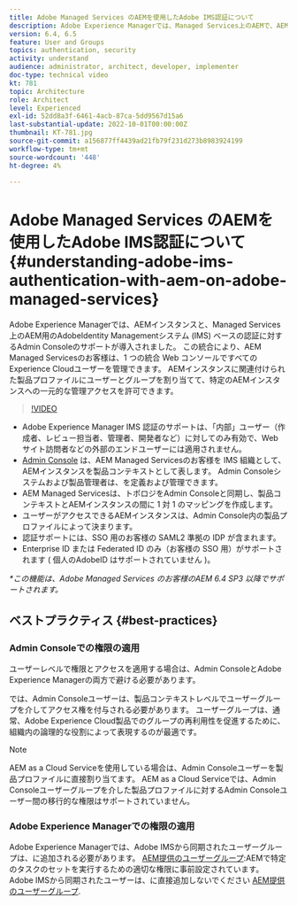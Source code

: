 ```yaml
---
title: Adobe Managed Services のAEMを使用したAdobe IMS認証について
description: Adobe Experience Managerでは、Managed Services上のAEMで、AEMインスタンスとAdobe IMS(Identity Management System) に基づく認証をAdmin Consoleでサポートするようになりました。   この統合により、AEM Managed Servicesのお客様は、1 つの統合 Web コンソールですべてのExperience Cloudユーザーを管理できます。 AEMインスタンスに関連付けられた製品プロファイルにユーザーとグループを割り当てて、特定のAEMインスタンスへの一元的な管理アクセスを許可できます。
version: 6.4, 6.5
feature: User and Groups
topics: authentication, security
activity: understand
audience: administrator, architect, developer, implementer
doc-type: technical video
kt: 781
topic: Architecture
role: Architect
level: Experienced
exl-id: 52dd8a3f-6461-4acb-87ca-5dd9567d15a6
last-substantial-update: 2022-10-01T00:00:00Z
thumbnail: KT-781.jpg
source-git-commit: a156877ff4439ad21fb79f231d273b8983924199
workflow-type: tm+mt
source-wordcount: '448'
ht-degree: 4%

---
```


# Adobe Managed Services のAEMを使用したAdobe IMS認証について{#understanding-adobe-ims-authentication-with-aem-on-adobe-managed-services}

Adobe Experience Managerでは、AEMインスタンスと、Managed Services上のAEM用のAdobeIdentity Managementシステム (IMS) ベースの認証に対するAdmin Consoleのサポートが導入されました。   この統合により、AEM Managed Servicesのお客様は、1 つの統合 Web コンソールですべてのExperience Cloudユーザーを管理できます。 AEMインスタンスに関連付けられた製品プロファイルにユーザーとグループを割り当てて、特定のAEMインスタンスへの一元的な管理アクセスを許可できます。

>[!VIDEO](https://video.tv.adobe.com/v/26170?quality=12&learn=on)

* Adobe Experience Manager IMS 認証のサポートは、「内部」ユーザー（作成者、レビュー担当者、管理者、開発者など）に対してのみ有効で、Web サイト訪問者などの外部のエンドユーザーには適用されません。
* [Admin Console](https://adminconsole.adobe.com/) は、AEM Managed Servicesのお客様を IMS 組織として、AEMインスタンスを製品コンテキストとして表します。 Admin Consoleシステムおよび製品管理者は、を定義および管理できます。
* AEM Managed Servicesは、トポロジをAdmin Consoleと同期し、製品コンテキストとAEMインスタンスの間に 1 対 1 のマッピングを作成します。
* ユーザーがアクセスできるAEMインスタンスは、Admin Console内の製品プロファイルによって決まります。
* 認証サポートには、SSO 用のお客様の SAML2 準拠の IDP が含まれます。
* Enterprise ID または Federated ID のみ（お客様の SSO 用）がサポートされます ( 個人のAdobeID はサポートされていません )。

*&#42;この機能は、Adobe Managed Services のお客様のAEM 6.4 SP3 以降でサポートされます。*

## ベストプラクティス {#best-practices}

### Admin Consoleでの権限の適用

ユーザーレベルで権限とアクセスを適用する場合は、Admin ConsoleとAdobe Experience Managerの両方で避ける必要があります。

では、Admin Consoleユーザーは、製品コンテキストレベルでユーザーグループを介してアクセス権を付与される必要があります。 ユーザーグループは、通常、Adobe Experience Cloud製品でのグループの再利用性を促進するために、組織内の論理的な役割によって表現するのが最適です。

>[!NOTE]
>
> AEM as a Cloud Serviceを使用している場合は、Admin Consoleユーザーを製品プロファイルに直接割り当てます。 AEM as a Cloud Serviceでは、Admin Consoleユーザーグループを介した製品プロファイルに対するAdmin Consoleユーザー間の移行的な権限はサポートされていません。

### Adobe Experience Managerでの権限の適用

Adobe Experience Managerでは、Adobe IMSから同期されたユーザーグループは、に追加される必要があります。 [AEM提供のユーザーグループ](https://experienceleague.adobe.com/docs/experience-manager-64/administering/security/security.html?lang=ja):AEMで特定のタスクのセットを実行するための適切な権限に事前設定されています。 Adobe IMSから同期されたユーザーは、に直接追加しないでください [AEM提供のユーザーグループ](https://experienceleague.adobe.com/docs/experience-manager-64/administering/security/security.html).
